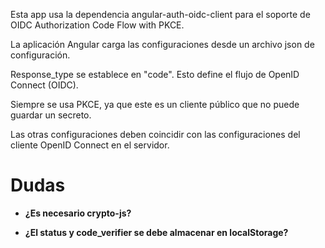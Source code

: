 Esta app usa la dependencia angular-auth-oidc-client para el soporte de OIDC
Authorization Code Flow with PKCE.

La aplicación Angular carga las configuraciones desde un archivo json de
configuración.

Response_type se establece en "code". Esto define el flujo de OpenID Connect
(OIDC).

Siempre se usa PKCE, ya que este es un cliente público que no puede guardar un
secreto.

Las otras configuraciones deben coincidir con las configuraciones del cliente
OpenID Connect en el servidor.

# Dudas

- **¿Es necesario crypto-js?**

- **¿El status y code_verifier se debe almacenar en localStorage?**
